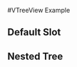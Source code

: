 #VTreeView Example

## Default Slot

<code-tab>
<template #example>
<DefaultSlotExample/>
</template>
<template #code>

```vue
<!--@include: ./components/tree-view/DefaultSlotExample.vue-->
```
</template>
</code-tab>


## Nested Tree

<code-tab>
<template #example>
<NestedTreeExample/>
</template>
<template #code>

```vue
<!--@include: ./components/tree-view/NestedTreeExample.vue-->
```
</template>
</code-tab>

<script setup lang="ts">
import codeTab from '../custom/CodeTab.vue'; 
import { defineClientComponent } from "vitepress"; 
const DefaultSlotExample = defineClientComponent(() => import("./components/tree-view/DefaultSlotExample.vue"));
const NestedTreeExample = defineClientComponent(() => import("./components/tree-view/NestedTreeExample.vue"));
</script>
